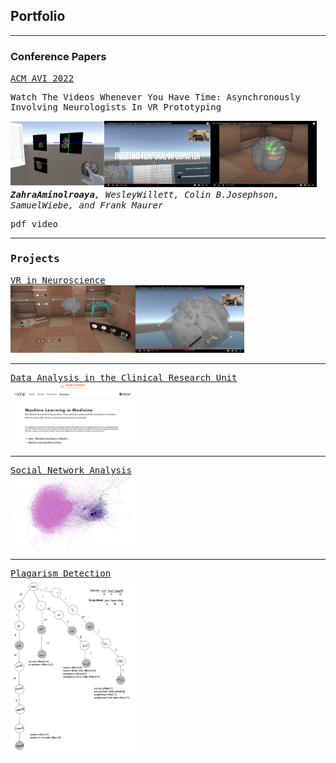 ## Portfolio

---
### Conference Papers
<kbd>
<u>ACM AVI 2022</u>
  <p>Watch The Videos Whenever You Have Time: Asynchronously Involving Neurologists In VR Prototyping</p>
  <img src="images/1.png" width=150 height=105/><img src="images/2.png" width=170/><img src="images/3.png" width=170/>
  <i><b>ZahraAminolroaya</b>, WesleyWillett, Colin B.Josephson, SamuelWiebe, and Frank Maurer</i>

<kbd>pdf</kbd>
<kbd>video</kbd>
</kbd>
<br>
 
---
### Projects

[VR in Neuroscience](/sample_page)
<br>
<img src="images/EPES1.PNG" width=200/><img src="images/EPES2.png" width=174/>

---
[Data Analysis in the Clinical Research Unit](/pdf/sample_presentation.pdf)
<br>
<img src="images/CRU1.png" width=200/>

---
[Social Network Analysis](/pdf/sample_presentation.pdf)
<br>
<img src="images/SNA.png" width=200/>

---
[Plagarism Detection](/pdf/sample_presentation.pdf)
<br>
<img src="images/plag.png" width=200/>


